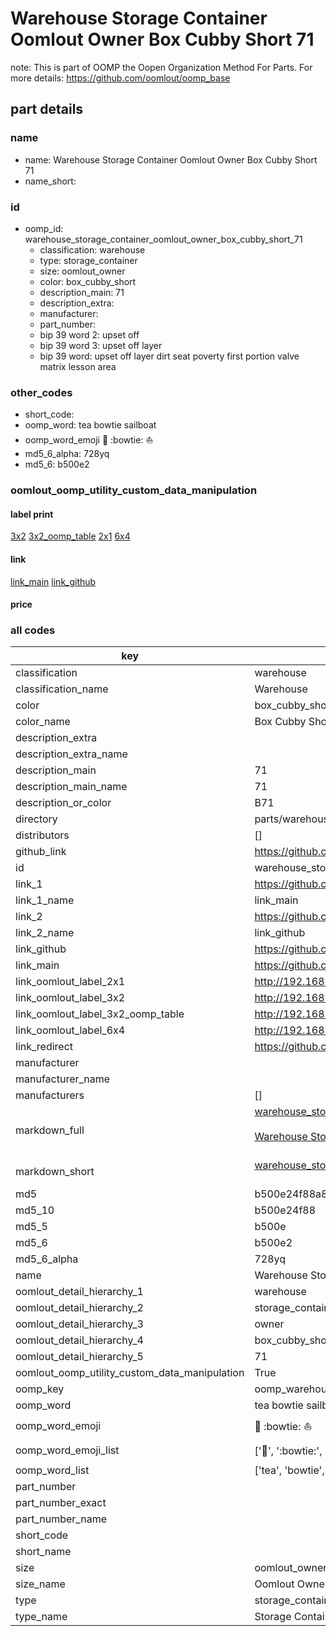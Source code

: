 # Warehouse Storage Container Oomlout Owner Box Cubby Short 71  

note: This is part of OOMP the Oopen Organization Method For Parts. For more details: https://github.com/oomlout/oomp_base

##  part details
  







### name
* name: Warehouse Storage Container Oomlout Owner Box Cubby Short 71
* name_short: 
### id
* oomp_id: warehouse_storage_container_oomlout_owner_box_cubby_short_71
  * classification: warehouse
  * type: storage_container
  * size: oomlout_owner
  * color: box_cubby_short
  * description_main: 71
  * description_extra: 
  * manufacturer: 
  * part_number: 
  * bip 39 word 2: upset off
  * bip 39 word 3: upset off layer
  * bip 39 word: upset off layer dirt seat poverty first portion valve matrix lesson area

### other_codes
* short_code: 
* oomp_word: tea bowtie sailboat
* oomp_word_emoji :tea: :bowtie: :sailboat:
* md5_6_alpha: 728yq
* md5_6: b500e2






### oomlout_oomp_utility_custom_data_manipulation
#### label print
[3x2](http://192.168.1.245:1112/?label=oomp%20728yq)
[3x2_oomp_table](http://192.168.1.108:1112/?label=oomp%20728yq)
[2x1](http://192.168.1.242:1112/?label=oomp%20728yq)
[6x4](http://192.168.1.55:1112/?label=oomp%20728yq)    

#### link

[link_main](https://github.com/oomlout/oomlout_oomp_version_1_messy/tree/main/parts/warehouse_storage_container_oomlout_owner_box_cubby_short_71) [link_github](https://github.com/oomlout/oomlout_oomp_version_1_messy/tree/main/parts/warehouse_storage_container_oomlout_owner_box_cubby_short_71)                             

#### price







### all codes 
| key | value |  
| --- | --- |  
| classification | warehouse |  
| classification_name | Warehouse |  
| color | box_cubby_short |  
| color_name | Box Cubby Short |  
| description_extra |  |  
| description_extra_name |  |  
| description_main | 71 |  
| description_main_name | 71 |  
| description_or_color | B71 |  
| directory | parts/warehouse_storage_container_oomlout_owner_box_cubby_short_71 |  
| distributors | [] |  
| github_link | https://github.com/oomlout/oomlout_oomp_part_src/tree/main/parts/warehouse_storage_container_oomlout_owner_box_cubby_short_71 |  
| id | warehouse_storage_container_oomlout_owner_box_cubby_short_71 |  
| link_1 | https://github.com/oomlout/oomlout_oomp_version_1_messy/tree/main/parts/warehouse_storage_container_oomlout_owner_box_cubby_short_71 |  
| link_1_name | link_main |  
| link_2 | https://github.com/oomlout/oomlout_oomp_version_1_messy/tree/main/parts/warehouse_storage_container_oomlout_owner_box_cubby_short_71 |  
| link_2_name | link_github |  
| link_github | https://github.com/oomlout/oomlout_oomp_version_1_messy/tree/main/parts/warehouse_storage_container_oomlout_owner_box_cubby_short_71 |  
| link_main | https://github.com/oomlout/oomlout_oomp_version_1_messy/tree/main/parts/warehouse_storage_container_oomlout_owner_box_cubby_short_71 |  
| link_oomlout_label_2x1 | http://192.168.1.242:1112/?label=oomp%20728yq |  
| link_oomlout_label_3x2 | http://192.168.1.245:1112/?label=oomp%20728yq |  
| link_oomlout_label_3x2_oomp_table | http://192.168.1.108:1112/?label=oomp%20728yq |  
| link_oomlout_label_6x4 | http://192.168.1.55:1112/?label=oomp%20728yq |  
| link_redirect | https://github.com/oomlout/oomlout_oomp_version_1_messy/tree/main/parts/warehouse_storage_container_oomlout_owner_box_cubby_short_71 |  
| manufacturer |  |  
| manufacturer_name |  |  
| manufacturers | [] |  
| markdown_full | [warehouse_storage_container_oomlout_owner_box_cubby_short_71](none)<br>[](none)<br>[Warehouse Storage Container Oomlout Owner Box Cubby Short 71](none)<br><br> |  
| markdown_short | [warehouse_storage_container_oomlout_owner_box_cubby_short_71](none)<br><br> |  
| md5 | b500e24f88a84aeea46123eafca65779 |  
| md5_10 | b500e24f88 |  
| md5_5 | b500e |  
| md5_6 | b500e2 |  
| md5_6_alpha | 728yq |  
| name | Warehouse Storage Container Oomlout Owner Box Cubby Short 71 |  
| oomlout_detail_hierarchy_1 | warehouse |  
| oomlout_detail_hierarchy_2 | storage_container |  
| oomlout_detail_hierarchy_3 | owner |  
| oomlout_detail_hierarchy_4 | box_cubby_short |  
| oomlout_detail_hierarchy_5 | 71 |  
| oomlout_oomp_utility_custom_data_manipulation | True |  
| oomp_key | oomp_warehouse_storage_container_oomlout_owner_box_cubby_short_71 |  
| oomp_word | tea bowtie sailboat |  
| oomp_word_emoji | :tea: :bowtie: :sailboat: |  
| oomp_word_emoji_list | [':tea:', ':bowtie:', ':sailboat:'] |  
| oomp_word_list | ['tea', 'bowtie', 'sailboat'] |  
| part_number |  |  
| part_number_exact |  |  
| part_number_name |  |  
| short_code |  |  
| short_name |  |  
| size | oomlout_owner |  
| size_name | Oomlout Owner |  
| type | storage_container |  
| type_name | Storage Container |  
